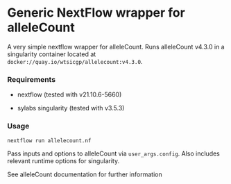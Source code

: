 # Generic NextFlow wrapper for alleleCount

A very simple nextflow wrapper for alleleCount. Runs alleleCount v4.3.0 in a singularity container located at `docker://quay.io/wtsicgp/allelecount:v4.3.0`.

### Requirements

- nextflow (tested with v21.10.6-5660)

- sylabs singularity (tested with v3.5.3)


### Usage

`nextflow run allelecount.nf`

Pass inputs and options to alleleCount via `user_args.config`. Also includes relevant runtime options for singularity.

See alleleCount documentation for further information

